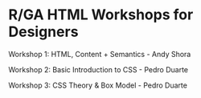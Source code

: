 R/GA HTML Workshops for Designers
===============================

Workshop 1: HTML, Content + Semantics - Andy Shora

Workshop 2: Basic Introduction to CSS - Pedro Duarte

Workshop 3: CSS Theory & Box Model - Pedro Duarte